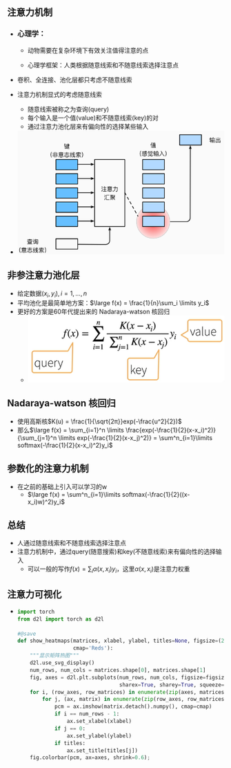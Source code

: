 ## 注意力机制

- ### 心理学：

  - 动物需要在复杂环境下有效关注值得注意的点

  - 心理学框架：人类根据随意线索和不随意线索选择注意点

- 卷积、全连接、池化层都只考虑不随意线索

- 注意力机制显式的考虑随意线索

  - 随意线索被称之为查询(query)
  - 每个输入是一个值(value)和不随意线索(key)的对
  - 通过注意力池化层来有偏向性的选择某些输入

-  <img src="img/1.png" alt="1" style="zoom:80%;" />

## 非参注意力池化层

- 给定数据$(x_i,y_i),i =1,...,n$
- 平均池化是最简单地方案：$\large f(x) = \frac{1}{n}\sum_i \limits y_i$
- 更好的方案是60年代提出来的 Nadaraya-watson 核回归
  -  <img src="img/2.png" alt="2" style="zoom:80%;" />

## Nadaraya-watson 核回归

- 使用高斯核$K(u) = \frac{1}{\sqrt{2π}}exp(-\frac{u^2}{2})$
- 那么$\large f(x) = \sum_{i=1}^n \limits \frac{exp(-\frac{1}{2}(x-x_i)^2)}{\sum_{j=1}^n \limits exp(-\frac{1}{2}(x-x_j)^2)} = \sum^n_{i=1}\limits softmax(-\frac{1}{2}(x-x_i)^2)y_i$

## 参数化的注意力机制

- 在之前的基础上引入可以学习的w
  - $\large f(x) = \sum^n_{i=1}\limits softmax(-\frac{1}{2}((x-x_i)w)^2)y_i$

## 总结

- 人通过随意线索和不随意线索选择注意点
- 注意力机制中，通过query(随意搜索)和key(不随意线索)来有偏向性的选择输入
  - 可以一般的写作$f(x) = \sum_i \limits α(x,x_i)y_i$，这里$α(x,x_i)$是注意力权重

## 注意力可视化

- ```python
  import torch
  from d2l import torch as d2l
  
  #@save
  def show_heatmaps(matrices, xlabel, ylabel, titles=None, figsize=(2.5, 2.5),
                    cmap='Reds'):
      """显示矩阵热图"""
      d2l.use_svg_display()
      num_rows, num_cols = matrices.shape[0], matrices.shape[1]
      fig, axes = d2l.plt.subplots(num_rows, num_cols, figsize=figsize,
                                   sharex=True, sharey=True, squeeze=False)
      for i, (row_axes, row_matrices) in enumerate(zip(axes, matrices)):
          for j, (ax, matrix) in enumerate(zip(row_axes, row_matrices)):
              pcm = ax.imshow(matrix.detach().numpy(), cmap=cmap)
              if i == num_rows - 1:
                  ax.set_xlabel(xlabel)
              if j == 0:
                  ax.set_ylabel(ylabel)
              if titles:
                  ax.set_title(titles[j])
      fig.colorbar(pcm, ax=axes, shrink=0.6);
  ```
